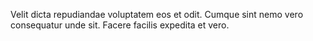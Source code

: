 Velit dicta repudiandae voluptatem eos et odit.
Cumque sint nemo vero consequatur unde sit.
Facere facilis expedita et vero.